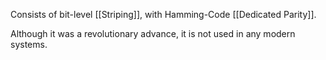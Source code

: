 Consists of bit-level [[Striping]], with Hamming-Code [[Dedicated Parity]].

Although it was a revolutionary advance, it is not used in any modern systems.
